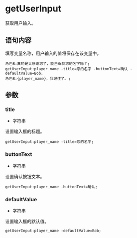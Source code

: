 # getUserInput

获取用户输入。

## 语句内容

填写变量名称，用户输入的值将保存在该变量中。

```webgal
角色B:真的是太感谢您了，能告诉我您的名字吗？;
getUserInput:player_name -title=您的名字 -buttonText=确认 -defaultValue=Bob;
角色B:{player_name}，我记住了。;
```

## 参数

### title
- 字符串

设置输入框的标题。

```webgal
getUserInput:player_name -title=您的名字;
```

### buttonText
- 字符串

设置确认按钮文本。

```webgal
getUserInput:player_name -buttonText=确认;
```

### defaultValue
- 字符串

设置输入框的默认值。

```webgal
getUserInput:player_name -defaultValue=Bob;
```
